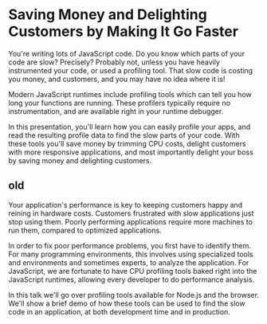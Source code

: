 Saving Money and Delighting Customers by Making It Go Faster
================================================================================

You're writing lots of JavaScript code.  Do you know which parts of your code are slow?  Precisely?  Probably not, unless you have heavily instrumented your code, or used a profiling tool.  That slow code is costing you money, and customers, and you may have no idea where it is!

Modern JavaScript runtimes include profiling tools which can tell you how long your functions are running.  These profilers typically require no instrumentation, and are available right in your runtime debugger.

In this presentation, you'll learn how you can easily profile your apps, and read the resulting profile data to find the slow parts of your code.  With these tools you'll save money by trimming CPU costs, delight customers with more responsive applications, and most importantly delight your boss by saving money and delighting customers.



## old

Your application's performance is key to keeping customers happy and reining in hardware costs.  Customers frustrated with slow applications just stop using them.  Poorly performing applications require more machines to run them, compared to optimized applications.

In order to fix poor performance problems, you first have to identify them.  For many programming environments, this involves using specialized tools and environments and sometimes experts, to analyze the application.  For JavaScript, we are fortunate to have CPU profiling tools baked right into the JavaScript runtimes, allowing every developer to do performance analysis.

In this talk we'll go over profiling tools available for Node.js and the browser.  We'll show a brief demo of how these tools can be used to find the slow code in an application, at both development time and in production.
